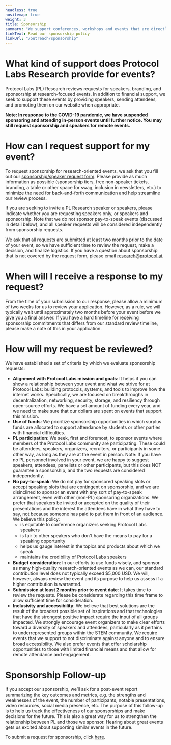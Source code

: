 ```yaml
---
headless: true
nositemap: true
weight: 3
title: Sponsorship
summary: "We support conferences, workshops and events that are directly aligned with the mission and values of Protocol Labs Research. These sponsorships support open source collaboration and innovation, further the visibility and impact of our research, and strengthen relationships between Protocol Labs and other open source communities. Our current sponsorship process is undergoing revision, at the completion of which, we will begin taking open requests for sponsorship."
linkText: Read our sponsorship policy
linkUrl: "/outreach/sponsorship"
---
```


# What kind of support does Protocol Labs Research provide for events?

Protocol Labs (PL) Research reviews requests for speakers, branding, and sponsorship at research-focused events.
In addition to financial support, we seek to support these events by providing speakers, sending attendees, and promoting them on our website when appropriate.

**Note: In response to the COVID-19 pandemic, we have suspended sponsoring and attending in-person events until further notice. You may still request sponsorship and speakers for remote events.**

# How can I request support for my event?

To request sponsorship for research-oriented events, we ask that you fill out our [sponsorship/speaker request form](https://protocollabs.smapply.io/prog/sponsorship/). Please provide as much information as possible (sponsorship tiers, free non-speaker tickets, branding, a table or other space for swag, inclusion in newsletters, etc.) to minimize the need for back-and-forth communication and help streamline our review process.

If you are seeking to invite a PL Research speaker or speakers, please indicate whether you are requesting speakers only, or speakers and sponsorship. Note that we do not sponsor pay-to-speak events (discussed in detail below), and all speaker requests will be considered independently from sponsorship requests.

We ask that all requests are submitted at least two months prior to the date of your event, so we have sufficient time to review the request, make a decision, and finalize logistics. If you have a question about sponsorship that is not covered by the request form, please email [research@protocol.ai](mailto:research@protocol.ai).

# When will I receive a response to my request?
From the time of your submission to our response, please allow a minimum of two weeks for us to review your application. However, as a rule, we will typically wait until approximately two months before your event before we give you a final answer. If you have a hard timeline for receiving sponsorship commitments that differs from our standard review timeline, please make a note of this in your application.

# How will my request be reviewed?

We have established a set of criteria by which we evaluate sponsorship requests:

- **Alignment with Protocol Labs mission and goals**: It helps if you can show a relationship between your event and what we strive for at Protocol Labs: building protocols, systems, and tools to improve how the internet works. Specifically, we are focused on breakthroughs in decentralization, networking, security, storage, and resiliency through open-source efforts. We have a set amount of funding every year, and we need to make sure that our dollars are spent on events that support this mission.
- **Use of funds**: We prioritize sponsorship opportunities in which surplus funds are allocated to support attendance by students or other parties with financial difficulties.
- **PL participation**: We seek, first and foremost, to sponsor events where members of the Protocol Labs community are participating. These could be attendees, speakers, organizers, recruiters, or participants in some other way, as long as they are at the event in person. Note: If you have no PL personnel involved in your event, we are happy to suggest speakers, attendees, panelists or other participants, but this does NOT guarantee a sponsorship, and the two requests are considered independently.
- **No pay-to-speak**: We do not pay for sponsored speaking slots or accept speaking slots that are contingent on sponsorship, and we are disinclined to sponsor an event with any sort of pay-to-speak arrangement, even with other (non-PL) sponsoring organizations. We prefer that speakers be invited or accepted on the quality of their presentations and the interest the attendees have in what they have to say, not because someone has paid to put them in front of an audience. We believe this policy:
  - is equitable to conference organizers seeking Protocol Labs speakers
  - is fair to other speakers who don't have the means to pay for a speaking opportunity
  - helps us gauge interest in the topics and products about which we speak
  - maintains the credibility of Protocol Labs speakers
- **Budget consideration**: In our efforts to use funds wisely, and sponsor as many high-quality research-oriented events as we can, our standard contribution level does not typically exceed $5,000 USD. We will, however, always review the event and its purpose to help us assess if a higher contribution is warranted.
- **Submission at least 2 months prior to event date**: It takes time to review the requests. Please be considerate regarding this time frame to allow sufficient time for consideration.
- **Inclusivity and accessibility**: We believe that best solutions are the result of the broadest possible set of inspirations and that technologies that have the strongest positive impact require the input of all groups impacted. We strongly encourage event organizers to make clear efforts toward a diversity of speakers and attendees, particularly as it pertains to underrepresented groups within the STEM community. We require events that we support to not discriminate against anyone and to ensure broad accessibility. We also prefer events that offer scholarship opportunities to those with limited financial means and that allow for remote attendance and engagement.

# Sponsorship Follow-up

If you accept our sponsorship, we’ll ask for a post-event report summarizing the key outcomes and metrics, e.g. the strengths and weaknesses of the event, the number of participants, notable presentations, video resources, social media presence, etc. The purpose of this follow-up is to help us track the effectiveness of our sponsorships and make decisions for the future. This is also a great way for us to strengthen the relationship between PL and those we sponsor. Hearing about great events gets us excited about supporting similar events in the future.

To submit a request for sponsorship, click [here](https://protocollabs.smapply.io/prog/sponsorship/).
